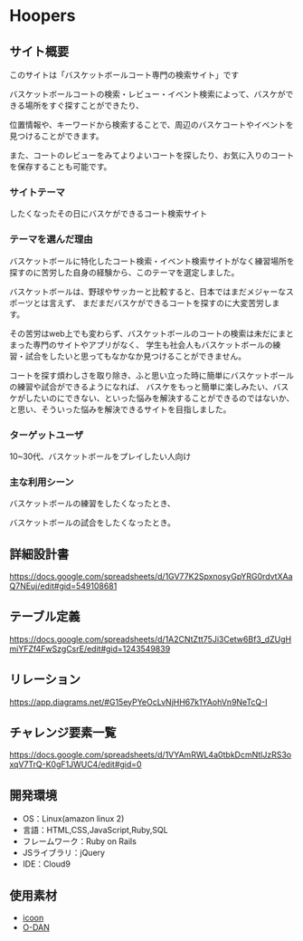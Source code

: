 # Hoopers


## サイト概要
このサイトは「バスケットボールコート専門の検索サイト」です


バスケットボールコートの検索・レビュー・イベント検索によって、バスケができる場所をすぐ探すことができたり、


位置情報や、キーワードから検索することで、周辺のバスケコートやイベントを見つけることができます。


また、コートのレビューをみてよりよいコートを探したり、お気に入りのコートを保存することも可能です。


### サイトテーマ
したくなったその日にバスケができるコート検索サイト

### テーマを選んだ理由
バスケットボールに特化したコート検索・イベント検索サイトがなく練習場所を探すのに苦労した自身の経験から、このテーマを選定しました。


バスケットボールは、野球やサッカーと比較すると、日本ではまだメジャーなスポーツとは言えず、
まだまだバスケができるコートを探すのに大変苦労します。


その苦労はweb上でも変わらず、バスケットボールのコートの検索は未だにまとまった専門のサイトやアプリがなく、
学生も社会人もバスケットボールの練習・試合をしたいと思ってもなかなか見つけることができません。


コートを探す煩わしさを取り除き、ふと思い立った時に簡単にバスケットボールの練習や試合ができるようになれば、
バスケをもっと簡単に楽しみたい、バスケがしたいのにできない、といった悩みを解決することができるのではないか、
と思い、そういった悩みを解決できるサイトを目指しました。



### ターゲットユーザ
10~30代、バスケットボールをプレイしたい人向け

### 主な利用シーン
バスケットボールの練習をしたくなったとき、


バスケットボールの試合をしたくなったとき。


## 詳細設計書
https://docs.google.com/spreadsheets/d/1GV77K2SpxnosyGpYRG0rdvtXAaQ7NEuj/edit#gid=549108681

## テーブル定義
https://docs.google.com/spreadsheets/d/1A2CNtZtt75Ji3Cetw6Bf3_dZUgHmiYFZf4FwSzgCsrE/edit#gid=1243549839

## リレーション
https://app.diagrams.net/#G15eyPYeOcLvNjHH67k1YAohVn9NeTcQ-I

## チャレンジ要素一覧
https://docs.google.com/spreadsheets/d/1VYAmRWL4a0tbkDcmNtlJzRS3oxqV7TrQ-K0gF1JWUC4/edit#gid=0

## 開発環境
- OS：Linux(amazon linux 2)
- 言語：HTML,CSS,JavaScript,Ruby,SQL
- フレームワーク：Ruby on Rails
- JSライブラリ：jQuery
- IDE：Cloud9

## 使用素材
- [icoon](https://icooon-mono.com/)
- [O-DAN](https://o-dan.net/ja/)
